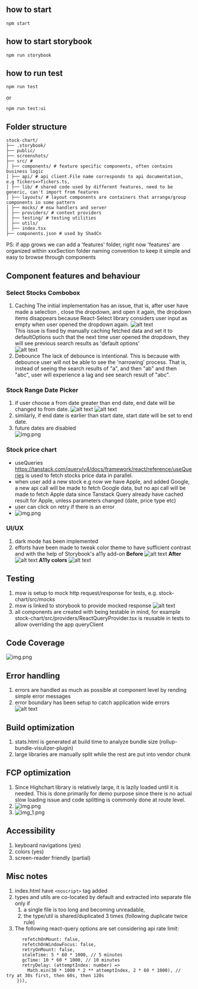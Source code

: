 ## how to start

```
npm start
```

## how to start storybook

```
npm run storybook
```

## how to run test

```
npm run test
```

or

```
npm run test:ui
```

## Folder structure
```
stock-chart/
├── .storybook/
├── public/
├── screenshots/
├── src/ #
│ ├── components/ # feature specific components, often contains business logic
│ ├── api/ # api client.File name corresponds to api documentation, e.g Tickers=>Tickers.ts,
│ ├── lib/ # shared code used by different features, need to be generic, can't import from features
│ ├── layouts/ # layout components are containers that arrange/group components in some pattern
│ ├── mocks/ # msw handlers and server
│ ├── providers/ # context providers
│ ├── testing/ # testing utilities
│ ├── utils/
│ ├── index.tsx
├── components.json # used by ShadCn
```
PS: if app grows we can add a 'features' folder, right now 'features' are organized within xxxSection folder naming convention to keep it simple and easy to browse through components


## Component features and behaviour

### Select Stocks Combobox

1. Caching
   The initial implementation has an issue, that is, after user have made a selection , close the dropdown, and open it again, the dropdown items disappears because React-Select library considers user input as empty when user opened the dropdown again.
   ![alt text](screenshots/image.png)  
   This issue is fixed by manually caching fetched data and set it to defaultOptions such that the next time user opened the dropdown, they will see previous search results as 'default options'  
   ![alt text](screenshots/image3.png)
2. Debounce
   The lack of debounce is intentional. This is because with debounce user will not be able to see the 'narrowing' process. That is, instead of seeing the search results of "a", and then "ab" and then "abc", user will experience a lag and see search result of "abc".

### Stock Range Date Picker

1. if user choose a from date greater than end date, end date will be changed to from date.
 ![alt text](screenshots/image1.png)
 ![alt text](screenshots/image5.png)  
2. similarly, if end date is earlier than start date, start date will be set to end date.
3. future dates are disabled  
 ![img.png](screenshots/img11.png)

### Stock price chart

- useQueries https://tanstack.com/query/v4/docs/framework/react/reference/useQueries is used to fetch stocks price data in parallel.
- when user add a new stock e.g now we have Apple, and added Google, a new api call will be made to fetch Google data, but no api call will be made to fetch Apple data since Tanstack Query already have cached result for Apple, unless parameters changed (date, price type etc)
- user can click on retry if there is an error
- ![img.png](screenshots/img.png)

### UI/UX

1. dark mode has been implemented
2. efforts have been made to tweak color theme to have sufficient contrast and with the help of Storybook's a11y add-on
   **Before**
   ![alt text](screenshots/image7.png)
   **After**
   ![alt text](screenshots/image8.png)
   **A11y colors**
   ![alt text](screenshots/image10.png)

## Testing

1. msw is setup to mock http request/response for tests, e.g. stock-chart/src/mocks
2. msw is linked to storybook to provide mocked response
   ![alt text](screenshots/image6.png)
3. all components are created with being testable in mind, for example stock-chart/src/providers/ReactQueryProvider.tsx is reusable in tests to allow overriding the app queryClient

## Code Coverage
![img.png](screenshots/img13.png)

## Error handling
1. errors are handled as much as possible at component level by rending simple error messages
2. error boundary has been setup to catch application wide errors
   ![alt text](screenshots/image9.png)

## Build optimization
1. stats.html is generated at build time to analyze bundle size (rollup-bundle-visulizer-plugin)
2. large libraries are manually split while the rest are put into vendor chunk

## FCP optimization
1. Since Highchart library is relatively large, it is lazily loaded until it is needed. This is done primarily for demo purpose since there is no actual slow loading issue and code splitting is commonly done at route level.
2. ![img.png](screenshots/img12.png)  
3. ![img_1.png](screenshots/img_1.png)  

## Accessibility
1. keyboard navigations (yes)
2. colors (yes)
3. screen-reader friendly (partial) 


## Misc notes

1. index.html have `<noscript>` tag added
2. types and utils are co-located by default and extracted into separate file only if
   1. a single file is too long and becoming unreadable,
   2. the type/util is shared/duplicated 3 times (following duplicate twice rule)
3. The following react-query options are set considering api rate limit:

```
      refetchOnMount: false,
      refetchOnWindowFocus: false,
      retryOnMount: false,
      staleTime: 5 * 60 * 1000, // 5 minutes
      gcTime: 10 * 60 * 1000, // 10 minutes
      retryDelay: (attemptIndex: number) =>
        Math.min(30 * 1000 * 2 ** attemptIndex, 2 * 60 * 1000), //  try at 30s first, then 60s, then 120s
    })),
```
